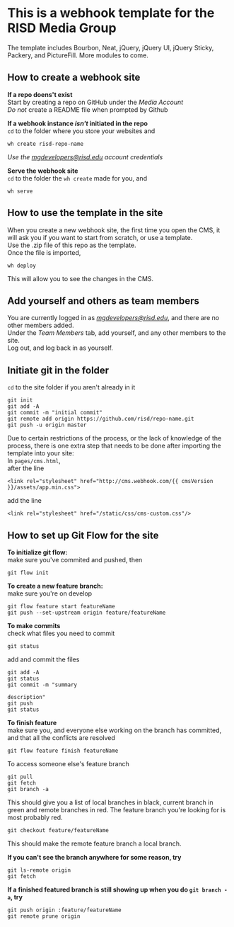 # This is a webhook template for the RISD Media Group

The template includes Bourbon, Neat, jQuery, jQuery UI, jQuery Sticky, Packery, and PictureFill. More modules to come.

## How to create a webhook site
**If a repo doens't exist**  
Start by creating a repo on GitHub under the *Media Account*  
*Do not* create a README file when prompted by Github  


**If a webhook instance *isn't* initiated in the repo**  
`cd` to the folder where you store your websites and  
```
wh create risd-repo-name
```  
*Use the mgdevelopers@risd.edu account credentials*  


**Serve the webhook site**  
`cd` to the folder the `wh create` made for you, and  
```
wh serve
```  


## How to use the template in the site

When you create a new webhook site, the first time you open the CMS, it will ask you if you want to start from scratch, or use a template.  
Use the .zip file of this repo as the template.  
Once the file is imported,  
```
wh deploy
``` 
This will allow you to see the changes in the CMS.


## Add yourself and others as team members

You are currently logged in as *mgdevelopers@risd.edu*, and there are no other members added.  
Under the *Team Members* tab, add yourself, and any other members to the site.  
Log out, and log back in as yourself.


## Initiate git in the folder

`cd` to the site folder if you aren't already in it  
```
git init
git add -A
git commit -m "initial commit"
git remote add origin https://github.com/risd/repo-name.git
git push -u origin master
```





Due to certain restrictions of the process, or the lack of knowledge of the process, there is one extra step that needs to be done after importing the template into your site:  
In `pages/cms.html`,  
after the line 
```
<link rel="stylesheet" href="http://cms.webhook.com/{{ cmsVersion }}/assets/app.min.css">
```  
add the line 
```
<link rel="stylesheet" href="/static/css/cms-custom.css"/>
```


## How to set up Git Flow for the site

**To initialize git flow:**  
make sure you've commited and pushed, then  
```
git flow init
```

**To create a new feature branch:**  
make sure you're on develop  
```
git flow feature start featureName
git push --set-upstream origin feature/featureName
```

**To make commits**  
check what files you need to commit  
```
git status
```

add and commit the files  
```
git add -A
git status
git commit -m "summary

description"
git push
git status
```

**To finish feature**  
make sure you, and everyone else working on the branch has committed, and that all the conflicts are resolved  
```
git flow feature finish featureName
```

To access someone else's feature branch  
```
git pull
git fetch
git branch -a
```

This should give you a list of local branches in black, current branch in green and remote branches in red.
The feature branch you're looking for is most probably red.  
```
git checkout feature/featureName
```  
This should make the remote feature branch a local branch.

**If you can't see the branch anywhere for some reason, try**  
```
git ls-remote origin
git fetch
```

**If a finished featured branch is still showing up when you do `git branch -a`, try**  
```
git push origin :feature/featureName
git remote prune origin
```
